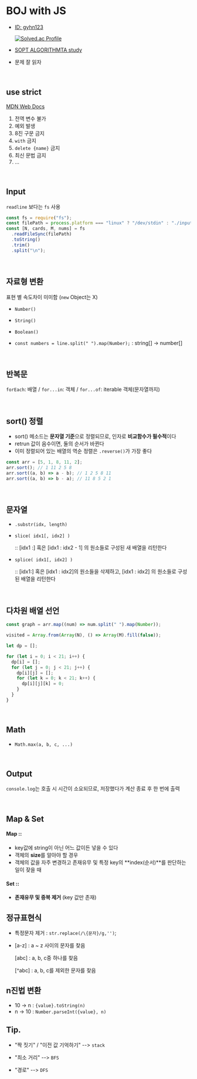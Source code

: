 # BOJ with JS

- [ID: gyhn123](https://www.acmicpc.net/user/gyhn123)

  [![Solved.ac
Profile](http://mazassumnida.wtf/api/v2/generate_badge?boj=gyhn123)](https://solved.ac/gyhn123)

- [SOPT ALGORITHMTA study](https://github.com/algorithmta-js)

- 문제 잘 읽자

<br />

## use strict

[MDN Web Docs](https://developer.mozilla.org/ko/docs/Web/JavaScript/Reference/Strict_mode)

1. 전역 변수 불가
2. 예외 발생
3. 8진 구문 금지
4. `with` 금지
5. `delete {name}` 금지
6. 최신 문법 금지
7. ...

<br />

## Input

`readline` 보다는 `fs` 사용

```javascript
const fs = require("fs");
const filePath = process.platform === "linux" ? "/dev/stdin" : "./input.txt";
const [N, cards, M, nums] = fs
  .readFileSync(filePath)
  .toString()
  .trim()
  .split("\n");
```

<br />

## 자료형 변환

표현 별 속도차이 미미함 (`new` Object는 X)

- `Number()`
- `String()`
- `Boolean()`

- `const numbers = line.split(" ").map(Number);` : string[] -> number[]

<br />

## 반복문

`forEach`: 배열 / `for...in`: 객체 / `for...of`: iterable 객체(문자열까지)

<br />

## sort() 정렬

- sort() 메소드는 **문자열 기준**으로 정렬되므로, 인자로 **비교함수가 필수적**이다
- retrun 값이 음수이면, 둘의 순서가 바뀐다
- 이미 정렬되어 있는 배열의 역순 정렬은 `.reverse()`가 가장 좋다

```javascript
const arr = [5, 1, 8, 11, 2];
arr.sort(); // 1 11 2 5 8
arr.sort((a, b) => a - b); // 1 2 5 8 11
arr.sort((a, b) => b - a); // 11 8 5 2 1
```

<br />

## 문자열

- `.substr(idx, length)`

- `slice( idx1[, idx2] )`

  :: [idx1 :] 혹은 [idx1 : idx2 - 1] 의 원소들로 구성된 새 배열을 리턴한다

- `splice( idx1[, idx2] )`

  :: [idx1:] 혹은 [idx1 : idx2]의 원소들을 삭제하고,
  [idx1 : idx2] 의 원소들로 구성된 배열을 리턴한다

<br />

## 다차원 배열 선언

```javascript
const graph = arr.map((num) => num.split(" ").map(Number));
```

```javascript
visited = Array.from(Array(N), () => Array(M).fill(false));
```

```javascript
let dp = [];

for (let i = 0; i < 21; i++) {
  dp[i] = [];
  for (let j = 0; j < 21; j++) {
    dp[i][j] = [];
    for (let k = 0; k < 21; k++) {
      dp[i][j][k] = 0;
    }
  }
}
```

<br />

## Math

- `Math.max(a, b, c, ...)`

<br />

## Output

`console.log`는 호출 시 시간이 소요되므로, 저장했다가 계산 종료 후 한 번에 출력

<br />

## Map & Set

#### Map ::

- key값에 string이 아닌 어느 값이든 넣을 수 있다
- 객체의 **size**를 알아야 할 경우
- 객체의 값을 자주 변경하고 존재유무 및 특정 key의 **index(순서)**를 판단하는 일이 잦을 때

#### Set ::

- **존재유무 및 중복 제거** (key 값만 존재)

## 정규표현식

- 특정문자 제거 : `str.replace(/\{문자}/g,'')`;

- [a-z] : a ~ z 사이의 문자를 찾음

  [abc] : a, b, c중 하나를 찾음

  [^abc] : a, b, c를 제외한 문자를 찾음

## n진법 변환

- 10 -> n : `{value}.toString(n)`
- n -> 10 : `Number.parseInt({value}, n)`

## Tip.

- "짝 짓기" / "이전 값 기억하기" --> `stack`

- "최소 거리" --> `BFS`

- "경로" --> `DFS`
